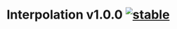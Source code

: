 
# Interpolation v1.0.0 [![stable](http://badges.github.io/stability-badges/dist/stable.svg)](http://github.com/badges/stability-badges)
